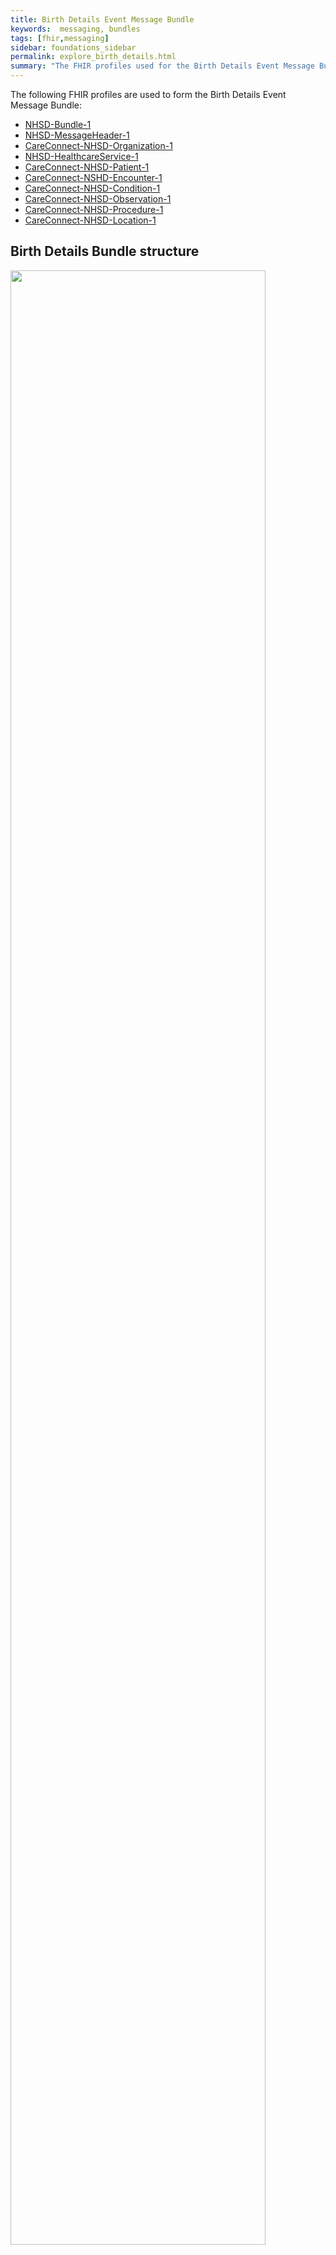 ```yaml
---
title: Birth Details Event Message Bundle
keywords:  messaging, bundles
tags: [fhir,messaging]
sidebar: foundations_sidebar
permalink: explore_birth_details.html
summary: "The FHIR profiles used for the Birth Details Event Message Bundle"
---
```


The following FHIR profiles are used to form the Birth Details Event Message Bundle:

- [NHSD-Bundle-1](https://fhir.nhs.uk/STU3/StructureDefinition/DCH-Bundle-1)
- [NHSD-MessageHeader-1](https://fhir.nhs.uk/STU3/StructureDefinition/DCH-MessageHeader-1)
- [CareConnect-NHSD-Organization-1](https://fhir.hl7.org.uk/STU3/StructureDefinition/CareConnect-Organization-1)
- [NHSD-HealthcareService-1](https://fhir.nhs.uk/STU3/StructureDefinition/DCH-HealthcareService-1)
- [CareConnect-NHSD-Patient-1](https://fhir.nhs.uk/STU3/StructureDefinition/CareConnect-DCH-Patient-1)
- [CareConnect-NSHD-Encounter-1](https://fhir.nhs.uk/STU3/StructureDefinition/CareConnect-DCH-Encounter-1)
- [CareConnect-NHSD-Condition-1](https://fhir.nhs.uk/STU3/StructureDefinition/CareConnect-DCH-PhysicalProblemAtBirth-Condition-1)
- [CareConnect-NHSD-Observation-1](https://fhir.nhs.uk/STU3/StructureDefinition/CareConnect-DCH-APGARScore-Observation-1)
- [CareConnect-NHSD-Procedure-1](https://fhir.nhs.uk/STU3/StructureDefinition/CareConnect-DCH-NeonatalResuscitationMethod-Procedure-1)
- [CareConnect-NHSD-Location-1](https://fhir.nhs.uk/STU3/StructureDefinition/CareConnect-DCH-Delivery-Location-1)

## Birth Details Bundle structure ##

<img src="images/Drawing1.pdf" style="width:90%;max-width: 90%;">

## Birth Details Event data item mapping to FHIR profiles ##


## Mapping for Bundle ##

|>|Level 1|[Bundle Resource](http://hl7.org/fhir/stu3/bundle.html)|>|Level 2| None|>|Level 3|[NHSD-Bundle-1 Profile](http://xxx)|
   
|**View Used FHIR Elements**|    |**[View All FHIR Elements](explore_birth_details_all.html#mapping-for-bundle)**|


|  **Name** | **Card.** | **Conformance** | **Type** | **Description, Constraints and mapping for DCH Implementation** |
|  :------ | :------ | ------ | :------ | :------ |
|  Bundle | ​ |  |  | Contains a collection of resources<br/>Constraint (bdl-7): FullUrl must be unique in a bundle, or else entries with the same fullUrl must have different meta.versionId<br/>Constraint (bdl-9): A document must have an identifier with a system and a value<br/>Constraint (bdl-3): Entry.Request Only For Some Types Of Bundles<br/>Constraint (bdl-4): Entry.Response Only For Some Types Of Bundles<br/>Constraint (bdl-1): Total Only When A Search Or History<br/>Constraint (bdl-2): Entry.Search Only When A Search |
|  - id | 0..1 | Mandatory | [Id](http://hl7.org/fhir/stu3/datatypes.html#id) | <font color='red'>Must contain a UUID to identify the instance of a bundle</font> |
|  - meta | 0..1 | Mandatory | [Meta](http://hl7.org/fhir/stu3/resource.html#Meta) | <font color='red'>The value attribute of the profile element MUST contain the value 'https://fhir.nhs.uk/STU3/StructureDefinition/NHSD-Bundle-1'.</font> |
|  - type | 1..1 | Mandatory | [Code](http://hl7.org/fhir/stu3/datatypes.html#code) | document : message : transaction : transaction-response : batch : batch-response : history : searchset : collection<br/>Binding (required): Indicates the purpose of a bundle - how it was intended to be used. [See FHIR STU3 for further info](http://hl7.org/fhir/stu3/valueset-bundle-type.html)<br/><font color='red'>The value attribute of the code element MUST contain the fixed value: 'message'.</font> |
|  - entry | 1..* | Mandatory | [BackboneElement](http://hl7.org/fhir/stu3/backboneelement.html) | Entry in the bundle - will have a resource, or information<br/>Constraint (bdl-8): fullUrl cannot be a version specific reference<br/>Constraint (bdl-5): Must Be A Resource Unless There'S A Request Or Response |
|  - - fullUrl | 0..1 | Mandatory | [Uri](http://hl7.org/fhir/stu3/datatypes.html#uri) | Absolute URL for resource (server address, or UUID/OID). <font color='red'>This MUST be a UUID prefixed by urn:uuid </font>: |
|  - - resource | 1..1 | Mandatory | [Resource](http://hl7.org/fhir/stu3/resource.html) | A resource in the bundle. <font color='red'>This MUST be to the MessageHeader resource profiled as NHSD-MessageHeader-1.</font> See [Mapping for MessageHeader](explore_birth_details.html#mapping-for-messageheader) for further info. |

## Mapping for MessageHeader ##

|>|Level 1|[MessageHeader Resource](http://hl7.org/fhir/stu3/messageHeader.html)|>|Level 2| None|>|Level 3|[NHSD-MessageHeader-1 Profile](http://xxx)|

|**View Used FHIR Elements**|    |**[View All FHIR Elements](explore_birth_details_all.html#mapping-for-messageheader)**|

|  **Name** | **Card.** | **Conformance** | **Type** | **Description, Constraints and mapping for DCH Implementation** |
|  ------ | :------ | ------ | :------ | :------ |
|  MessageHeader | ​ |  |  | A resource that describes a message that is exchanged between systems<br/>Constraint (dom-2): If the resource is contained in another resource, it SHALL NOT contain nested Resources<br/>Constraint (dom-1): If the resource is contained in another resource, it SHALL NOT contain any narrative<br/>Constraint (dom-4): If a resource is contained in another resource, it SHALL NOT have a meta.versionId or a meta.lastUpdated<br/>Constraint (dom-3): If the resource is contained in another resource, it SHALL be referred to from elsewhere in the resource |
|  - id | 1..1 | Mandatory | [Id](http://hl7.org/fhir/stu3/datatypes.html#id) | Logical id of this artifact. <font color='red'>This MUST be a UUID.</font> |
|  - meta | 0..1 | Mandatory | [Meta](http://hl7.org/fhir/stu3/resource.html#Meta) | Metadata about the resource. <font color='red'>The value attribute of the profile element MUST contain the value 'https://fhir.nhs.uk/STU3/StructureDefinition/NHSD-MessageHeader-1'</font> |
|  - extension (messageEventType) | 1..1 | Mandatory | [Extension-DCH-MessageEventType-1](https://fhir.nhs.uk/STU3/StructureDefinition/Extension-DCH-MessageEventType-1) | <font color='red'>The url attribute of the extension element MUST contain the value 'https://fhir.nhs.uk/STU3/StructureDefinition/Extension-DCH-MessageEventType-1' </font>and be populated as specified [here](explore_birth_details.html#mapping-for-extension-DCH-messageevent-mapping). |
|  - event | 0..* | Mandatory | [Coding](http://hl7.org/fhir/stu3/datatypes.html#coding) | [Code for the event this message represents - Binding (required): The type of Child Health Event.](https://fhir.nhs.uk/STU3/ValueSet/DCH-ChildHealthEventType-1) |
|  - - system | 1..1 | Mandatory | [Uri](http://hl7.org/fhir/stu3/datatypes.html#uri) | <font color='red'>MUST contain the value: 'https://fhir.nhs.uk/STU3/CodeSystem/DCH-ChildHealthEventType-1'</font> |
|  - - code | 0..1 | Mandatory | [Code](http://hl7.org/fhir/stu3/datatypes.html#code) | <font color='red'>MUST contain the value 'CH005'</font> |
|  - - display | 1..1 | Mandatory | [String](http://hl7.org/fhir/stu3/datatypes.html#string) | <font color='red'>MUST contain the value 'Birth Details'</font> |
|  - timestamp | 1..1 | Mandatory | [Instant](http://hl7.org/fhir/stu3/datatypes.html#instant) | Time that the message was sent |
|  - source | 1..1 | Mandatory | [BackboneElement](http://hl7.org/fhir/stu3/backboneelement.html) | Message source application identified using an ASID |
|  - - endpoint | 1..1 | Mandatory | [Uri](http://hl7.org/fhir/stu3/datatypes.html#uri) | Actual message source address or id  <font color='red'>Must contain the ASID of the sending system prefixed by urn:nhs:addressing:asid:for example urn:nhs:addressing:asid:477121000325.</font> |
|  - responsible | 1..1 | Mandatory | [Reference](http://hl7.org/fhir/stu3/references.html) | Final responsibility for event<br/>Constraint (ref-1): SHALL have a contained resource if a local reference is provided |
|   |  | Mandatory | CareConnect-NHSD-Organization-1 | The responsible organization carried in the Organizaion resource in the bundle. <font color='red'>This MUST be to the Organization resource profiled as CareConnect-NHSD-Organization-1"</font> See [mapping for Organization](explore_birth_details.html#mapping-for-organization) for further info. |
|  - - reference | 1..1 | Mandatory | [String](http://hl7.org/fhir/stu3/datatypes.html#string) | Literal reference, Relative, internal or absolute URL<font color='red'>MUST contain a UUID prefixed by urn:uuid:</font> |
|  - focus | 1..1 | Mandatory | [Reference](http://hl7.org/fhir/stu3/references.html) | The actual content of the message<br/>Constraint (ref-1): SHALL have a contained resource if a local reference is provided |
|   |  | Mandatory | CareConnect-NHSD-Encounter-1 | The focus resource in the bundle.<font color='red'> This MUST be to the encounter resource profiled as CareConnect-NHSD-Encounter-1. </font>[See mapping for encounter for further info](explore_birth_details.html#mapping-for-encounter) |
|  - - reference | 1..1 | Mandatory | [String](http://hl7.org/fhir/stu3/datatypes.html#string) | Literal reference, Relative, internal or absolute URL.<font color='red'>MUST contain a UUID prefixed by urn:uuid:</font> |


## Mapping for Encounter ##

|>|Level 1|[Encounter Resource](http://hl7.org/fhir/stu3/encounter.html)|>|Level 2| [CareConnect-Encounter-1](https://fhir.hl7.org.uk/STU3/StructureDefinition/CareConnect-Encounter-1)|>|Level 3|[CareConnect-NHSD-Encounter-1 Profile](http://xxx)|


|  **Name** | **Card.** | **Conformance** | **Type** | **Description, Constraints and mapping for DCH Implementation** |
|  ------ | ------ | ------ | ------ | ------ |
|  Encounter | ​ |  |  | An interaction during which services are provided to the patient<br/>Constraint (dom-2): If the resource is contained in another resource, it SHALL NOT contain nested Resources<br/>Constraint (dom-1): If the resource is contained in another resource, it SHALL NOT contain any narrative<br/>Constraint (dom-4): If a resource is contained in another resource, it SHALL NOT have a meta.versionId or a meta.lastUpdated<br/>Constraint (dom-3): If the resource is contained in another resource, it SHALL be referred to from elsewhere in the resource |
|  - meta | 0..1 | Mandatory | [Meta](http://hl7.org/fhir/stu3/resource.html#Meta) | <font color='red'>The value attribute of the  profile element MUST contain the value https://fhir.nhs.uk/STU3/StructureDefinition/CareConnect-NHSD-Encounter-1</font> |
|  - identifier | 0..1 | Mandatory | [Identifier](http://hl7.org/fhir/stu3/datatypes.html#identifier) | Identifier(s) by which this encounter is known. |
|  - - system | 1..1 | Mandatory | [Uri](http://hl7.org/fhir/stu3/datatypes.html#uri) | The namespace for the identifier value. <font color="red">MUST contain the value 'https://tools.ietf.org/html/rfc4122'.</font> |
|  - - value | 1..1 | Mandatory | [String](http://hl7.org/fhir/stu3/datatypes.html#string) | The value that is unique. <font color="red">MUST contain a UUID</font> |
|  - status | 1..1 | Mandatory | [Code](http://hl7.org/fhir/stu3/datatypes.html#code) | planned : arrived : triaged : in-progress : onleave : finished : cancelled. Binding (required): Current state of the encounter. [See FHIR STU3 for further info](http://hl7.org/fhir/stu3/valueset-encounter-status.html) <font color='red'>MUST contain the value 'completed'</font> |
|  - type | 0..* | Mandatory | [CodeableConcept](http://hl7.org/fhir/stu3/datatypes.html#codeableconcept) | Code defined by a terminology system<br/>Binding (required): [The type of Child Health encounter]( https://fhir.nhs.uk/STU3/ValueSet/DCH-ChildHealthEncounterType-1) |
|  - - coding | 0..* | Mandatory | [Coding](http://hl7.org/fhir/stu3/datatypes.html#coding) | Code defined by a terminology system<br/>Slicing: Discriminator: system, Ordering: false, Rules: Open |
|  - - system | 1..1 | Mandatory | [Uri](http://hl7.org/fhir/stu3/datatypes.html#uri) | Identity of the terminology system. <font color='red'>MUST contain the value 'https://fhir.nhs.uk/STU3/ValueSet/DCH-ChildHealthEncounterType-1'</font> |
|  - - code | 1..1 | Mandatory | [Code](http://hl7.org/fhir/stu3/datatypes.html#code) | Symbol in syntax defined by the system. <font color='red'>MUST contain the value '003'.</font> |
|  - - display | 1..1 | Mandatory | [String](http://hl7.org/fhir/stu3/datatypes.html#string) | Representation defined by the system. <font color='red'>MUST contain the value 'Birth'.</font> |
|  - subject | 1..1 | Mandatory | [Reference](http://hl7.org/fhir/stu3/references.html) | The patient present at the encounter<br/>Constraint (ref-1): SHALL have a contained resource if a local reference is provided. |
|   |  | Mandatory | [CareConnect-NHSD-Patient-1](http://xxx) | A patient resource in the bundle.<font color='red'>This MUST be to the Patient resource profiled as CareConnect-NHSD-Patient-1</font> See [Mapping for Patient](explore_birth_details.html#mapping-for-patient) for further info. |
|  - - reference | 1..1 | Mandatory | [String](http://hl7.org/fhir/stu3/datatypes.html#string) | Literal reference, Relative, internal or absolute URL <font color='red'>a reference to the Patient resource instance in the message in the format of  a UUID prefixed with 'urn:uuid:'.</font> |
|   | 0.1 | Mandatory | CareConnect-NHSD-Location | A location resource in the bundle.<font color='red'>This MUST be to the Location resource profiled as CareConnect-NHSD-Location-1</font> See [Mapping for Location](explore_birth_details.html#mapping-for-location) for further info. |
|  - - - reference | 0..1 | Mandatory | [String](http://hl7.org/fhir/stu3/datatypes.html#string) | Literal reference, Relative, internal or absolute URL <font color='red'>a reference to the location resource instance in the message in the format of  a UUID prefixed with 'urn:uuid:'.</font> |
|  - - - display | 0..1 | Optional | [String](http://hl7.org/fhir/stu3/datatypes.html#string) | Text alternative for the resource |
|  - - serviceProvider | 1..1 | Mandatory | [Reference](http://hl7.org/fhir/stu3/references.html) | The custodian organization of this Encounter record<br/>Constraint (ref-1): SHALL have a contained resource if a local reference is provided |
|   |  | Mandatory | [CareConnect-NHSD-Organization-1](https://fhir.nhs.uk/STU3/StructureDefinition/CareConnect-NHSD-Organization-1) | An organization resource in the bundle.<font color='red'>This MUST be to the Organization resource profiled as CareConnect-NHSD-Organization-1</font> [See mapping for Organization for further info](explore_birth_details.html#mapping-for-organization) |
|  - - - reference | 1..1 | Mandatory | [String](http://hl7.org/fhir/stu3/datatypes.html#string) | Literal reference, Relative, internal or absolute URL <font color='red'>a reference to the Organization resource instance in the message in the format of  a UUID prefixed with 'urn:uuid:'.</font> |
|  - - - display | 0..1 | Optional | [String](http://hl7.org/fhir/stu3/datatypes.html#string) | Text alternative for the resource |


## Mapping for Patient ##

|>|Level 1|[Patient Resource](http://hl7.org/fhir/stu3/patient.html)|>|Level 2| [CareConnect-Patient-1](https://fhir.hl7.org.uk/STU3/StructureDefinition/CareConnect-Patient-1)|>|Level 3|[CareConnect-NHSD-Patient-1 Profile](http://xxx)|

|**View Used FHIR Elements**|    |**[View All FHIR Elements](explore_birth_details_all.html#mapping-for-patient)**|

|   |  |  |  |  |
| --- | --- | --- | --- | --- |
|  **Name** | **Card.** | **Conformance** | **Type** | **Description, Constraints and mapping for XXX Implementation** |
|  Patient | ​ |  |  | Information about an individual receiving health care services<br/>Constraint (dom-2): If the resource is contained in another resource, it SHALL NOT contain nested Resources<br/>Constraint (dom-1): If the resource is contained in another resource, it SHALL NOT contain any narrative<br/>Constraint (dom-4): If a resource is contained in another resource, it SHALL NOT have a meta.versionId or a meta.lastUpdated<br/>Constraint (dom-3): If the resource is contained in another resource, it SHALL be referred to from elsewhere in the resource |
|  - meta | 0..1 | Mandatory | [Meta](http://hl7.org/fhir/stu3/resource.html#Meta "Meta") | Metadata about the resource. <font color="red">The profile element MUST contain the value https://fhir.nhs.uk/STU3/StructureDefinition/CareConnect-NHSD-Patient-1</font>  |
|  - identifier | 0..* | Mandatory | [Identifier](http://hl7.org/fhir/stu3/datatypes.html#identifier "Identifier") | An identifier for this patient<br/>Slicing: Discriminator: system, Ordering: false, Rules: Open at End |
|  - - identifier (nhsNumber) | 0..1 | Mandatory | [Identifier](http://hl7.org/fhir/stu3/datatypes.html#identifier "Identifier") | The patient's NHS number |
|  - - extension <br/>(nhsNumber<br/>VerificationStatus) | 1..1 | Mandatory | [NHSNumberVerificationStatus-1](https://fhir.hl7.org.uk/STU3/StructureDefinition/Extension-CareConnect-NHSNumberVerificationStatus-1) | NHS number verification status<br/>Constraint (ext-1): Must have either extensions or value[x], not both<br/>[See mapping for nhsNumberVerificationStatus for further info](explore_birth_details.html#mapping-for-nhsNumberVerificationStatus)<br/> |
|  - - system | 1..1 | Mandatory | [Uri](http://hl7.org/fhir/stu3/datatypes.html#uri "Uri") | The namespace for the identifier value<br/><font color='red'>Fixed Value: https://fhir.nhs.uk/Id/nhs-number</font> |
|  - - value | 1..1 | Mandatory | [String](http://hl7.org/fhir/stu3/datatypes.html#string "String") | The value that is unique. <font color='red'>MUST contain a valid NHS Number</font> |
|  - name | 1..* | Mandatory | [HumanName](http://hl7.org/fhir/stu3/datatypes.html#humanname "HumanName") | A name associated with the patient<br/>Slicing: Discriminator: use, Ordering: false, Rules: Open at End |
|  - name (official) | 1..1 | Mandatory | [HumanName](http://hl7.org/fhir/stu3/datatypes.html#humanname "HumanName") | A name associated with the patient |
|  - - use | 1..1 | Mandatory | [Code](http://hl7.org/fhir/stu3/datatypes.html#code "Code") | usual : official :  temp : nickname : anonymous : old : maiden. Binding (required): The use of a human name. [See FHIR STU3 for further info]( https://fhir.hl7.org.uk/STU3/ValueSet/CareConnect-NameUse-1 )<font color='red'> MUST contain the value 'official'</font> |
|  - - text | 0..1 | Required | String | Text representation of the full name |
|  - - family | 1..1 | Mandatory | String | Family name (often called 'Surname') |
|  - - given | 0..* | Mandatory | String | Given names (not always 'first'). Includes middle names |
|  - - prefix | 0..* | Required | String | Parts that come before the name |
|  - - suffix | 0..* | Required | String | Parts that come after the name |
|  - gender | 0..1 | Mandatory | [Code](http://hl7.org/fhir/stu3/datatypes.html#code "Code") | male : female : other : unknown Binding (required): The gender of a person used for administrative purposes.[See FHIR STU3 for further info](https://fhir.hl7.org.uk/STU3/ValueSet/CareConnect-AdministrativeGender-1) |
|  - birthDate | 0..1 | Mandatory | [Date](http://hl7.org/fhir/stu3/datatypes.html#date "Date") | The date of birth for the individual |
|  - - extension (patient-birthTime) | 0..1 | Mandatory | [patient-birthTime](http://hl7.org/fhir/StructureDefinition/patient-birthTime) | The time of day that the Patient was born. This includes the date to ensure that the timezone information can be communicated effectively.<br/>Constraint (ext-1): Must have either extensions or value[x], not both<br/>[See mapping for patient-birthTime](explore_birth_details.html#patient-birthTime) for further info. |
|  - address | 0..* | Mandatory | [Address](http://hl7.org/fhir/stu3/datatypes.html#address "Address") | Addresses for the individual |
|  - - use | 0..1 | Mandatory | [Code](http://hl7.org/fhir/stu3/datatypes.html#code "Code") | home : work : temp : old - purpose of this address<br/>Binding (required): The use of an address [See FHIR STU3 for further info](http://hl7.org/fhir/stu3/valueset-address-use.html) |
|  - - line | 0..* | Mandatory | [String](http://hl7.org/fhir/stu3/datatypes.html#string "String") | Street name, number, direction & P.O. Box etc. |
|  - - city | 0..1 | Mandatory | [String](http://hl7.org/fhir/stu3/datatypes.html#string "String") | Name of city, town etc. |
|  - - postalCode | 0..1 | Mandatory | [String](http://hl7.org/fhir/stu3/datatypes.html#string "String") | Postal code for area |
|  - multipleBirth[x] | 0..1 | Mandatory | Boolean : Integer | Whether patient is part of a multiple birth <font color='red'>Use Boolean datatype and value false for non multiple births. Use Integer datatype with value of number of births for multiple births</font> |







| DCH Data Item                       | FHIR resource element                                                   | Mandatory/Required/Optional |
|-------------------------------------|-------------------------------------------------------------------------|-----------------------------|
| Location of Birth                   | CareConnect-DCH-Delivery-Location-1.identifier (ODS Site Code)           | Required                   |
| Delivery Place Type Code            | CareConnect-DCH-Delivery-Location-1.physicalType                        | Mandatory                   |
| Birth Order                         | CareConnect-DCH-Patient-1.multipleBirthInteger                     | Mandatory                   |
| Length of Gestation at Birth        | CareConnect-DCH-LengthOfGestation-Observation-1.valueQuantity           | Mandatory                   |
| Number of Births in confinement     | CareConnect-DCH-NumberOfBirths-Observation-1.valueQuantity                  | Mandatory                    |
| Problems during Delivery            | CareConnect-DCH-ProblemDuringDelivery-Condition-1.code                          | Required                    |
| Physical Problems detected at Birth | CareConnect-DCH-PhysicalProblemAtBirth-Condition-1.code            | Required                    |
| Neonatal Resuscitation Method       | CareConnect-DCH-NeonatalResuscitationMethod-Procedure-1.code                           | Required                 |
| Date and Time of Birth              | CareConnect-DCH-Patient-1.birthDate (with patient-BirthTime extension)                           | Mandatory                 |
| Type of Delivery                    | CareConnect-DCH-FinalDeliveryType-Procedure-1.code   | Mandatory                    |
| Attempted Type of Delivery          | CareConnect-DCH-AttemptedDeliveryType-Condition-1.code   | Required                    |
| Onset of Spontaneous Respiration    | CareConnect-DCH-SpontaneousRespirationOnset-Observation-1.component  | Optional                    |
| APGAR Score (1 Minute)              | CareConnect-DCH-APGARScore-Observation-1.valueQuantity                 | Mandatory                   |
| APGAR Score (5 Minute)              | CareConnect-DCH-APGARScore-Observation-1.valueQuantity                  | Mandatory                   |
| APGAR Score (10 Minute)             | CareConnect-DCH-APGARScore-Observation-1.valueQuantity                | Optional                    |
| Put To Breast                       | CareConnect-DCH-PutToBreastIndicator-Observation-1.code                  | Required                    |
| Identical Twin Indicator	      | CareConnect-DCH-IdenticalTwinIndicator-Observation-1.code               | Optional                    |

